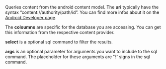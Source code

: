 Queries content from the android content model. The **uri** typically have the syntax “content://authority/path/id”. You can find more infos about it on the [Android Developer page](https://developer.android.com/reference/android/content/ContentUris).

The **coloumns** are specific for the database you are accessing. You can get this information from the respective content provider.

**select** is a optional sql command to filter the results.

**args** is an optional parameter for arguments you want to include to the sql command. The placeholder for these arguments are '?' signs in the sql command.

<premium>
